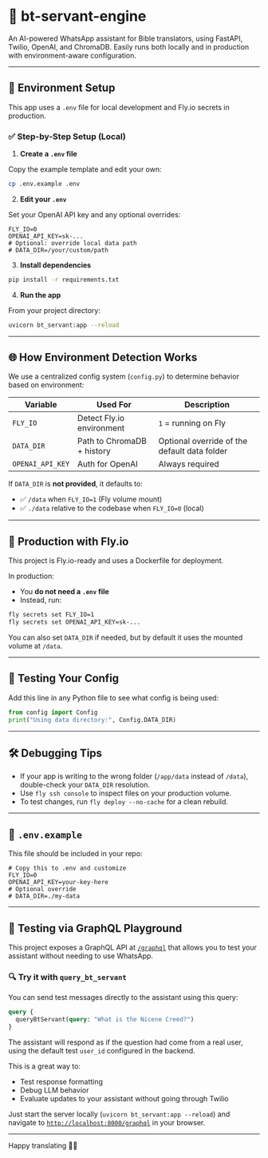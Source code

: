 # 🧠 bt-servant-engine

An AI-powered WhatsApp assistant for Bible translators, using FastAPI, Twilio, OpenAI, and ChromaDB. Easily runs both locally and in production with environment-aware configuration.

---

## 🚀 Environment Setup

This app uses a `.env` file for local development and Fly.io secrets in production.

### ✅ Step-by-Step Setup (Local)

1. **Create a `.env` file**

Copy the example template and edit your own:

```bash
cp .env.example .env
```

2. **Edit your `.env`**

Set your OpenAI API key and any optional overrides:

```env
FLY_IO=0
OPENAI_API_KEY=sk-...
# Optional: override local data path
# DATA_DIR=/your/custom/path
```

3. **Install dependencies**

```bash
pip install -r requirements.txt
```

4. **Run the app**

From your project directory:

```bash
uvicorn bt_servant:app --reload
```

---

## 🌐 How Environment Detection Works

We use a centralized config system (`config.py`) to determine behavior based on environment:

| Variable     | Used For                    | Description |
|--------------|-----------------------------|-------------|
| `FLY_IO`     | Detect Fly.io environment   | `1` = running on Fly |
| `DATA_DIR`   | Path to ChromaDB + history  | Optional override of the default data folder |
| `OPENAI_API_KEY` | Auth for OpenAI        | Always required |

If `DATA_DIR` is **not provided**, it defaults to:

- ✅ `/data` when `FLY_IO=1` (Fly volume mount)
- ✅ `./data` relative to the codebase when `FLY_IO=0` (local)

---

## 🔐 Production with Fly.io

This project is Fly.io-ready and uses a Dockerfile for deployment.

In production:

- You **do not need a `.env` file**
- Instead, run:

```bash
fly secrets set FLY_IO=1
fly secrets set OPENAI_API_KEY=sk-...
```

You can also set `DATA_DIR` if needed, but by default it uses the mounted volume at `/data`.

---

## 🧪 Testing Your Config

Add this line in any Python file to see what config is being used:

```python
from config import Config
print("Using data directory:", Config.DATA_DIR)
```

---

## 🛠️ Debugging Tips

- If your app is writing to the wrong folder (`/app/data` instead of `/data`), double-check your `DATA_DIR` resolution.
- Use `fly ssh console` to inspect files on your production volume.
- To test changes, run `fly deploy --no-cache` for a clean rebuild.

---

## 📂 `.env.example`

This file should be included in your repo:

```env
# Copy this to .env and customize
FLY_IO=0
OPENAI_API_KEY=your-key-here
# Optional override
# DATA_DIR=./my-data
```


---

## 🧪 Testing via GraphQL Playground

This project exposes a GraphQL API at [`/graphql`](http://localhost:8000/graphql) that allows you to test your assistant without needing to use WhatsApp.

### 🔍 Try it with `query_bt_servant`

You can send test messages directly to the assistant using this query:

```graphql
query {
  queryBtServant(query: "What is the Nicene Creed?")
}
```

The assistant will respond as if the question had come from a real user, using the default test `user_id` configured in the backend.

This is a great way to:
- Test response formatting
- Debug LLM behavior
- Evaluate updates to your assistant without going through Twilio

Just start the server locally (`uvicorn bt_servant:app --reload`) and navigate to [`http://localhost:8000/graphql`](http://localhost:8000/graphql) in your browser.


---

Happy translating 🚀📖
